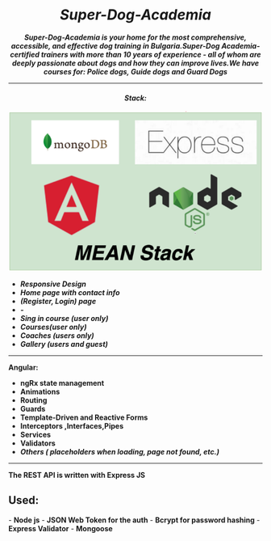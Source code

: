 <h1 align="center"><i>Super-Dog-Academia</i></h1>

**_<p align="center">Super-Dog-Academia is your home for the most comprehensive, accessible, and effective dog training in Bulgaria.Super-Dog Academia-certified trainers with more than 10 years of experience - all of whom are deeply passionate about dogs and how they can improve lives.We have courses for: Police dogs, Guide dogs and Guard Dogs</p>_**

<hr/>
<h4 align="center"><i>Stack: </i></h3>

<img src="./logo.png"/>

- <i><b>Responsive Design</b></i>
- <i><b>Home page with contact info</b></i>
- <i><b>(Register, Login) page</b></i>
- <i><b>-</b></i>
- <i><b>Sing in course (user only) </b></i>
- <i><b> Courses(user only)</b></i>
- <i><b>Coaches (users only)</b></i>
- <i><b>Gallery (users and guest) </b></i>

<hr/>
 <b>Angular:</b>

- <b>ngRx state management </b>
- <b> Animations</b>
- <b> Routing</b>
- <b> Guards</b>
- <b> Template-Driven and Reactive Forms</b>
- <b> Interceptors ,Interfaces,Pipes</b>
- <b> Services</b>
- <b> Validators</b>
- <i><b>Others ( placeholders when loading, page not found, etc.)</b></i>
<hr/>
<b>The REST API is written with Express JS </b>

<h2>Used: </h2>
- <b>Node js</b>
- <b>JSON Web Token for the auth</b>
- <b>Bcrypt for password hashing</b>
- <b>Express Validator</b>
- <b>Mongoose</b>
